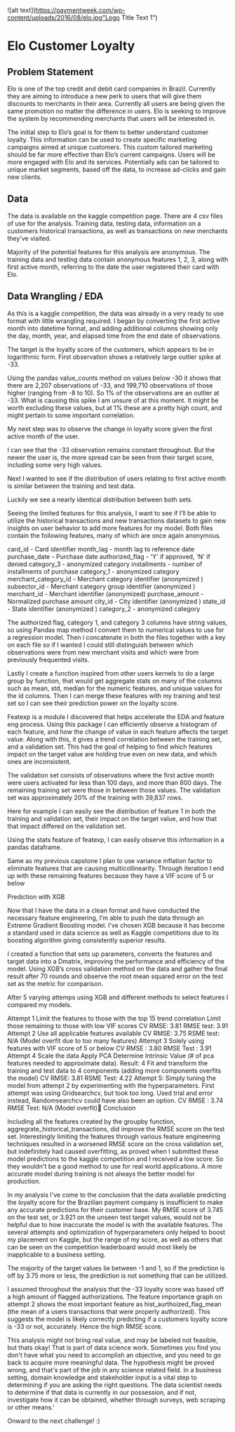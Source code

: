 ![alt text](https://paymentweek.com/wp-content/uploads/2016/08/elo.jpg"Logo Title Text 1")

# Elo Customer Loyalty

## Problem Statement

Elo is one of the top credit and debit card companies in Brazil. Currently they are aiming to introduce a new perk to users that will give them discounts to merchants in their area. Currently all users are being given the same promotion no matter the difference in users. Elo is seeking to improve the system by recommending merchants that users will be interested in. 

The initial step to Elo’s goal is for them to better understand customer loyalty. This information can be used to create specific marketing campaigns aimed at unique customers. This custom tailored marketing should be far more effective than Elo’s current campaigns. Users will be more engaged with Elo and its services. Potentially ads can be tailored to unique market segments, based off the data, to increase ad-clicks and gain new clients.

## Data

The data is available on the kaggle competition page. There are 4 csv files of use for the analysis. Training data, testing data, information on a customers historical transactions, as well as transactions on new merchants they’ve visited.

Majority of the potential features for this analysis are anonymous. The training data and testing data contain anonymous features 1, 2, 3, along with first active month, referring to the date the user registered their card with Elo.


## Data Wrangling / EDA

As this is a kaggle competition, the data was already in a very ready to use format with little wrangling required. I began by converting the first active month into datetime format, and adding additional columns showing only the day, month, year, and elapsed time from the end date of observations.


The target is the loyalty score of the customers, which appears to be in logarithmic form. First observation shows a relatively large outlier spike at -33.


Using the pandas value_counts method on values below -30 it shows that there are 2,207 observations of -33, and 199,710 observations of those higher (ranging from -8 to 10). So 1% of the observations are an outlier at -33. What is causing this spike I am unsure of at this moment. It might be worth excluding these values, but at 1% these are a pretty high count, and might pertain to some important correlation.

My next step was to observe the change in loyalty score given the first active month of the user. 

I can see that the -33 observation remains constant throughout. But the newer the user is, the more spread can be seen from their target score, including some very high values.

Next I wanted to see if the distribution of users relating to first active month is similar between the training and test data. 




Luckily we see a nearly identical distribution between both sets.




Seeing the limited features for this analysis, I want to see if I’ll be able to utilize the historical transactions and new transactions datasets to gain new insights on user behavior to add more features for my model. Both files contain the following features, many of which are once again anonymous.

card_id - Card identifier
month_lag - month lag to reference date
purchase_date - Purchase date
authorized_flag - 'Y' if approved, 'N' if denied
category_3 - anonymized category
installments - number of installments of purchase
category_1 - anonymized category
merchant_category_id - Merchant category identifier (anonymized )
subsector_id - Merchant category group identifier (anonymized )
merchant_id - Merchant identifier (anonymized)
purchase_amount - Normalized purchase amount
city_id - City identifier (anonymized )
state_id - State identifier (anonymized )
category_2 - anonymized category

The authorized flag, category 1, and category 3 columns have string values, so using Pandas map method I convert them to numerical values to use for a regression model. Then i concatenate in both the files together with a key on each file so if I wanted I could still distinguish between which observations were from new merchant visits and which were from previously frequented visits. 

Lastly I create a function inspired from other users kernels  to do a large group by function, that would get aggregate stats on many of the columns such as mean, std, median for the numeric features, and unique values for the id columns. Then I can merge these features with my training and test set so I can see their prediction power on the loyalty score.



Featexp is a module I discovered that helps accelerate the EDA and feature eng process. Using this package I can efficiently observe a histogram of each feature, and how the change of value in each feature affects the target value. Along with this, it gives a trend correlation between the training set, and a validation set. This had the goal of helping to find which features impact on the target value are holding true even on new data, and which ones are inconsistent. 

The validation set consists of observations where the first active month were users activated for less than 100 days, and more than 800 days. The remaining training set were those in between those values. The validation set was approximately 20% of the training with 39,837 rows.



Here for example I can easily see the distribution of feature 1 in both the training and validation set, their impact on the target value, and how that that impact differed on the validation set.



Using the stats feature of featexp, I can easily observe this information in a pandas dataframe. 



Same as my previous capstone I plan to use variance inflation factor to eliminate features that are causing multicollinearity. Through iteration I end up with these remaining features because they have a VIF score of 5 or below



Prediction with XGB

Now that I have the data in a clean format and have conducted the necessary feature engineering, I’m able to push the data through an Extreme Gradient Boosting model. I’ve chosen XGB because it has become a standard used in data science as well as Kaggle competitions due to its boosting algorithm giving consistently superior results.  

I created a function that sets up parameters, converts the features and target data into a Dmatrix, improving the performance and efficiency of the model. Using XGB’s cross validation method on the data and gather the final result after 70 rounds and observe the root mean squared error on the test set as the metric for comparison. 



After 5 varying attemps using XGB and different methods to select features I compared my models.

Attempt 1
Limit the features to those with the top 15 trend correlation
Limit those remaining to those with low VIF scores
CV RMSE: 3.81
RMSE test: 3.91
Attempt 2 
Use all applicable features available
CV RMSE: 3.75
RSME test: N/A (Model overfit due to too many features)
Attempt 3 
Solely using features with VIF score of 5 or below
CV RMSE : 3.80
RMSE Test : 3.91
Attempt 4 
Scale the data
Apply PCA 
Determine Intrinsic Value (# of pca features needed to approximate data). Result: 4
Fit and transform the training and test data to 4 components (adding more components overfits the model)
CV RMSE: 3.81
RSME Test: 4.22
Attempt 5:
Simply tuning the model from attempt 2 by experimenting with the hyperparameters.
First attempt was using Gridsearchcv, but took too long.
Used trial and error instead, Randomsearchcv could have also been an option. 
CV RMSE : 3.74
RMSE Test: N/A (Model overfit)
Conclusion

Including all the features created by the groupby function, aggregrate_historical_transactions, did improve the RMSE score on the test set. Interestingly limiting the features through various feature engineering techniques resulted in a worsened RMSE score on the cross validation set, but indefinitely had caused overfitting, as proved when I submitted these model predictions to the kaggle competition and I received a low score. So they wouldn't be a good method to use for real world applications. A more accurate model during training is not always the better model for production. 

In my analysis I've come to the conclusion that the data available predicting the loyalty score for the Brazilian payment company is insufficient to make any accurate predictions for their customer base. My RMSE score of 3.745 on the test set, or 3.921 on the unseen test target values, would not be helpful due to how inaccurate the model is with the available features. The several attempts and optimization of hyperparameters only helped to boost my placement on Kaggle, but the range of my score, as well as others that can be seen on the competition leaderboard would most likely be inapplicable to a business setting.

The majority of the target values lie between -1 and 1, so if the prediction is off by 3.75 more or less, the prediction is not something that can be utilized.

I assumed throughout the analysis that the -33 loyalty score was based off a high amount of flagged authorizations. The feature importance graph on attempt 2 shows the most important feature as hist_aurthoized_flag_mean (the mean of a users transactions that were properly authorized). This suggests the model is likely correctly predicting if a customers loyalty score is -33 or not, accurately. Hence the high RMSE score. 

This analysis might not bring real value, and may be labeled not feasible, but thats okay! That is part of data science work. Sometimes you find you don't have what you need to accomplish an objective, and you need to go back to acquire more meaningful data. The hypothesis might be proved wrong, and that's part of the job in any science related field. In a business setting, domain knowledge and stakeholder input is a vital step to determining if you are asking the right questions. The data scientist needs to determine if that data is currently in our possession, and if not, investigate how it can be obtained, whether through surveys, web scraping or other means.' 

Onward to the next challenge! :)

